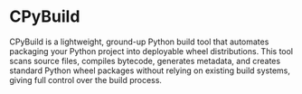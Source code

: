 # CPyBuild
CPyBuild is a lightweight, ground-up Python build tool that automates packaging your Python project into deployable wheel distributions. This tool scans source files, compiles bytecode, generates metadata, and creates standard Python wheel packages without relying on existing build systems, giving full control over the build process.

